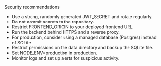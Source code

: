 Security recommendations

- Use a strong, randomly generated JWT_SECRET and rotate regularly.
- Do not commit secrets to the repository.
- Restrict FRONTEND_ORIGIN to your deployed frontend URL.
- Run the backend behind HTTPS and a reverse proxy.
- For production, consider using a managed database (Postgres) instead of SQLite.
- Restrict permissions on the data directory and backup the SQLite file.
- Set NODE_ENV=production in production.
- Monitor logs and set up alerts for suspicious activity.

